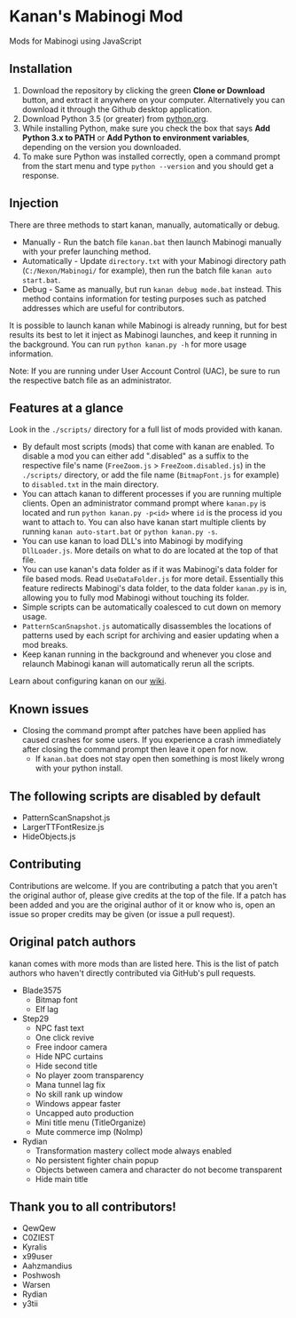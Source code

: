 # Kanan's Mabinogi Mod
Mods for Mabinogi using JavaScript

## Installation
1. Download the repository by clicking the green **Clone or Download** button, and extract it anywhere on your computer. Alternatively you can download it through the Github desktop application.
2. Download Python 3.5 (or greater) from
[python.org](https://www.python.org/downloads/).
3. While installing Python, make sure you check the box that says **Add Python 3.x to
PATH** or **Add Python to environment variables**, depending on the version you downloaded.
4. To make sure Python was installed correctly, open a command prompt from the start menu and type
`python --version` and you should get a response.

## Injection
There are three methods to start kanan, manually, automatically or debug.
* Manually -  Run the batch file `kanan.bat` then launch Mabinogi manually with your prefer launching method. 
* Automatically - Update `directory.txt` with your Mabinogi directory path (`C:/Nexon/Mabinogi/` for example), then run the batch file `kanan auto start.bat`.
* Debug - Same as manually, but run `kanan debug mode.bat` instead. This method contains information for testing purposes such as patched addresses which are useful for contributors.

It is possible to launch kanan while Mabinogi is already running, but for best results its best to let it inject as Mabinogi launches, and keep it running in the background. You can run `python kanan.py -h` for more usage information. 

Note: If you are running under User Account Control (UAC), be sure to run the respective batch file as an administrator.

## Features at a glance
Look in the `./scripts/` directory for a full list of mods provided with kanan.
* By default most scripts (mods) that come with kanan are enabled. To disable a
mod you can either add ".disabled" as a suffix to the respective file's name (`FreeZoom.js` > `FreeZoom.disabled.js`) in the `./scripts/` directory, or add the file name (`BitmapFont.js` for example) to `disabled.txt` in the main directory.
* You can attach kanan to different processes if you are running multiple
clients. Open an administrator command prompt where `kanan.py` is located and
run `python kanan.py -p<id>` where `id` is the process id you want to attach to.
 You can also have kanan start multiple clients by running 
`kanan auto-start.bat` or `python kanan.py -s`.
* You can use kanan to load DLL's into Mabinogi by modifying `DllLoader.js`. More
details on what to do are located at the top of that file.
* You can use kanan's data folder as if it was Mabinogi's data folder for file based
mods. Read `UseDataFolder.js` for more detail. Essentially this feature
redirects Mabinogi's data folder, to the data folder `kanan.py` is in, allowing you
to fully mod Mabinogi without touching its folder.
* Simple scripts can be automatically coalesced to cut down on memory usage.
* `PatternScanSnapshot.js` automatically disassembles the locations of patterns
used by each script for archiving and easier updating when a mod breaks.
* Keep kanan running in the background and whenever you close and relaunch Mabinogi
kanan will automatically rerun all the scripts.

Learn about configuring kanan on our [wiki](https://github.com/cursey/kanan/wiki).

## Known issues
* Closing the command prompt after patches have been applied has caused crashes
for some users. If you experience a crash immediately after closing the command
prompt then leave it open for now.
    * If `kanan.bat` does not stay open then something is most likely wrong with
your python install.

## The following scripts are disabled by default
* PatternScanSnapshot.js
* LargerTTFontResize.js
* HideObjects.js

## Contributing
Contributions are welcome. If you are contributing a patch that you aren't the
original author of, please give credits at the top of the file. If a patch has
been added and you are the original author of it or know who is, open an issue
so proper credits may be given (or issue a pull request).

## Original patch authors
kanan comes with more mods than are listed here. This is the list of patch 
authors who haven't directly contributed via GitHub's pull requests.
* Blade3575
    * Bitmap font
    * Elf lag
* Step29
    * NPC fast text
    * One click revive
    * Free indoor camera
    * Hide NPC curtains
    * Hide second title
    * No player zoom transparency
    * Mana tunnel lag fix
    * No skill rank up window
    * Windows appear faster
    * Uncapped auto production
    * Mini title menu (TitleOrganize)
    * Mute commerce imp (NoImp)
* Rydian
    * Transformation mastery collect mode always enabled
    * No persistent fighter chain popup
    * Objects between camera and character do not become transparent
    * Hide main title

## Thank you to all contributors!
* QewQew
* C0ZIEST
* Kyralis
* x99user
* Aahzmandius
* Poshwosh
* Warsen
* Rydian
* y3tii
